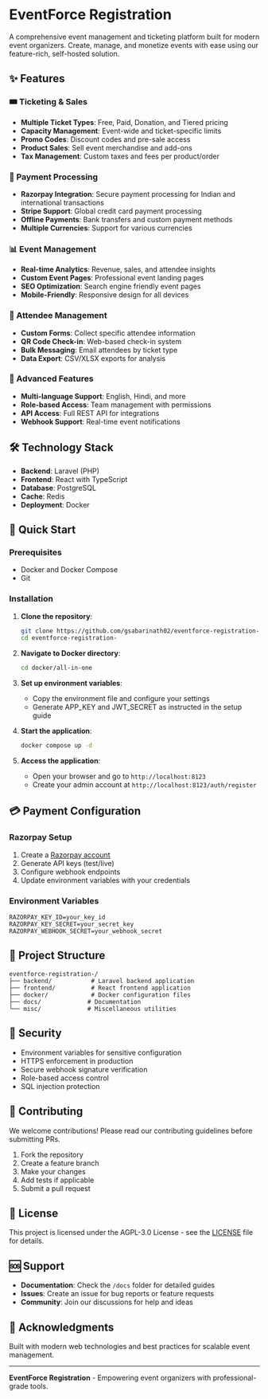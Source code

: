 # EventForce Registration

A comprehensive event management and ticketing platform built for modern event organizers. Create, manage, and monetize events with ease using our feature-rich, self-hosted solution.

## ✨ Features

### 🎟 Ticketing & Sales
- **Multiple Ticket Types**: Free, Paid, Donation, and Tiered pricing
- **Capacity Management**: Event-wide and ticket-specific limits
- **Promo Codes**: Discount codes and pre-sale access
- **Product Sales**: Sell event merchandise and add-ons
- **Tax Management**: Custom taxes and fees per product/order

### 🔧 Payment Processing
- **Razorpay Integration**: Secure payment processing for Indian and international transactions
- **Stripe Support**: Global credit card payment processing
- **Offline Payments**: Bank transfers and custom payment methods
- **Multiple Currencies**: Support for various currencies

### 📊 Event Management
- **Real-time Analytics**: Revenue, sales, and attendee insights
- **Custom Event Pages**: Professional event landing pages
- **SEO Optimization**: Search engine friendly event pages
- **Mobile-Friendly**: Responsive design for all devices

### 👥 Attendee Management
- **Custom Forms**: Collect specific attendee information
- **QR Code Check-in**: Web-based check-in system
- **Bulk Messaging**: Email attendees by ticket type
- **Data Export**: CSV/XLSX exports for analysis

### 🚀 Advanced Features
- **Multi-language Support**: English, Hindi, and more
- **Role-based Access**: Team management with permissions
- **API Access**: Full REST API for integrations
- **Webhook Support**: Real-time event notifications

## 🛠 Technology Stack

- **Backend**: Laravel (PHP)
- **Frontend**: React with TypeScript
- **Database**: PostgreSQL
- **Cache**: Redis
- **Deployment**: Docker

## 🚀 Quick Start

### Prerequisites
- Docker and Docker Compose
- Git

### Installation

1. **Clone the repository**:
   ```bash
   git clone https://github.com/gsabarinath02/eventforce-registration-.git
   cd eventforce-registration-
   ```

2. **Navigate to Docker directory**:
   ```bash
   cd docker/all-in-one
   ```

3. **Set up environment variables**:
   - Copy the environment file and configure your settings
   - Generate APP_KEY and JWT_SECRET as instructed in the setup guide

4. **Start the application**:
   ```bash
   docker compose up -d
   ```

5. **Access the application**:
   - Open your browser and go to `http://localhost:8123`
   - Create your admin account at `http://localhost:8123/auth/register`

## 💳 Payment Configuration

### Razorpay Setup
1. Create a [Razorpay account](https://dashboard.razorpay.com/)
2. Generate API keys (test/live)
3. Configure webhook endpoints
4. Update environment variables with your credentials

### Environment Variables
```env
RAZORPAY_KEY_ID=your_key_id
RAZORPAY_KEY_SECRET=your_secret_key
RAZORPAY_WEBHOOK_SECRET=your_webhook_secret
```

## 📁 Project Structure

```
eventforce-registration-/
├── backend/           # Laravel backend application
├── frontend/          # React frontend application
├── docker/            # Docker configuration files
├── docs/             # Documentation
└── misc/             # Miscellaneous utilities
```

## 🔐 Security

- Environment variables for sensitive configuration
- HTTPS enforcement in production
- Secure webhook signature verification
- Role-based access control
- SQL injection protection

## 🤝 Contributing

We welcome contributions! Please read our contributing guidelines before submitting PRs.

1. Fork the repository
2. Create a feature branch
3. Make your changes
4. Add tests if applicable
5. Submit a pull request

## 📝 License

This project is licensed under the AGPL-3.0 License - see the [LICENSE](LICENCE) file for details.

## 🆘 Support

- **Documentation**: Check the `/docs` folder for detailed guides
- **Issues**: Create an issue for bug reports or feature requests
- **Community**: Join our discussions for help and ideas

## 🌟 Acknowledgments

Built with modern web technologies and best practices for scalable event management.

---

**EventForce Registration** - Empowering event organizers with professional-grade tools.